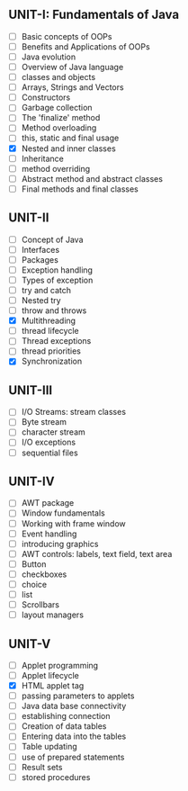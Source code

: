 ## UNIT-I: Fundamentals of Java
- [ ] Basic concepts of OOPs 
- [ ] Benefits and Applications of OOPs
- [ ] Java evolution
- [ ] Overview of Java language 
- [ ] classes and objects
- [ ] Arrays, Strings and Vectors
- [ ] Constructors 
- [ ] Garbage collection
- [ ] The 'finalize' method
- [ ] Method overloading 
- [ ] this, static and final usage
- [x] Nested and inner classes
- [ ] Inheritance 
- [ ] method overriding
- [ ] Abstract method and abstract classes
- [ ] Final methods and final classes

## UNIT-II
- [ ] Concept of Java 
- [ ] Interfaces
- [ ] Packages 
- [ ] Exception handling
- [ ] Types of exception 
- [ ] try and catch
- [ ] Nested try 
- [ ] throw and throws
- [x] Multithreading
- [ ] thread lifecycle
- [ ] Thread exceptions 
- [ ] thread priorities
- [x] Synchronization

## UNIT-III
- [ ] I/O Streams: stream classes
- [ ] Byte stream
- [ ] character stream
- [ ] I/O exceptions 
- [ ] sequential files

## UNIT-IV
- [ ] AWT package 
- [ ] Window fundamentals
- [ ] Working with frame window
- [ ] Event handling 
- [ ] introducing graphics
- [ ] AWT controls: labels, text field, text area
- [ ] Button 
- [ ] checkboxes 
- [ ] choice 
- [ ] list
- [ ] Scrollbars 
- [ ] layout managers

## UNIT-V
- [ ] Applet programming
- [ ] Applet lifecycle
- [x] HTML applet tag 
- [ ] passing parameters to applets
- [ ] Java data base connectivity
- [ ] establishing connection
- [ ] Creation of data tables
- [ ] Entering data into the tables
- [ ] Table updating 
- [ ] use of prepared statements
- [ ] Result sets 
- [ ] stored procedures